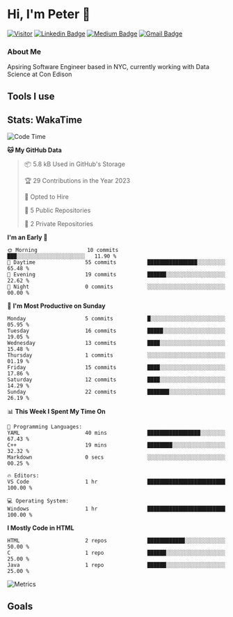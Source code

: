 # Hi, I'm Peter 👋
[![Visitor](https://komarev.com/ghpvc/?username=itspeter&style=flat-square&color=blue)](https://komarev.com/ghpvc/?username=itspeter&style=flat-square&color=blue)
[![Linkedin Badge](https://img.shields.io/badge/-Peter%20Wang-blue?style=flat&logo=Linkedin&logoColor=white&link=https://www.linkedin.com/in/itspeter/)](https://www.linkedin.com/in/itspeter/)
[![Medium Badge](https://img.shields.io/badge/-@itspetah-000000?style=flat&labelColor=000000&logo=Medium&link=https://medium.com/@itspetah)](https://medium.com/@itspetah)
[![Gmail Badge](https://img.shields.io/badge/-Peter-c14438?style=flat&logo=Gmail&logoColor=white&link=mailto:jessicalim813@gmail.com)](mailto:itspeterwang3@gmail.com)
<!--[![Website Badge](https://img.shields.io/badge/-website_url-47CCCC?style=flat&logo=Google-Chrome&logoColor=white&link=website_url)](website_url) -->

### About Me
Apsiring Software Engineer based in NYC, currently working with Data Science at Con Edison

## Tools I use

## Stats: WakaTime
<!--START_SECTION:waka-->
![Code Time](http://img.shields.io/badge/Code%20Time-2%20hrs%2043%20mins-blue)

**🐱 My GitHub Data** 

> 📦 5.8 kB Used in GitHub's Storage 
 > 
> 🏆 29 Contributions in the Year 2023
 > 
> 💼 Opted to Hire
 > 
> 📜 5 Public Repositories 
 > 
> 🔑 2 Private Repositories 
 > 
**I'm an Early 🐤** 

```text
🌞 Morning                10 commits          ███░░░░░░░░░░░░░░░░░░░░░░   11.90 % 
🌆 Daytime                55 commits          ████████████████░░░░░░░░░   65.48 % 
🌃 Evening                19 commits          ██████░░░░░░░░░░░░░░░░░░░   22.62 % 
🌙 Night                  0 commits           ░░░░░░░░░░░░░░░░░░░░░░░░░   00.00 % 
```
📅 **I'm Most Productive on Sunday** 

```text
Monday                   5 commits           █░░░░░░░░░░░░░░░░░░░░░░░░   05.95 % 
Tuesday                  16 commits          █████░░░░░░░░░░░░░░░░░░░░   19.05 % 
Wednesday                13 commits          ████░░░░░░░░░░░░░░░░░░░░░   15.48 % 
Thursday                 1 commits           ░░░░░░░░░░░░░░░░░░░░░░░░░   01.19 % 
Friday                   15 commits          ████░░░░░░░░░░░░░░░░░░░░░   17.86 % 
Saturday                 12 commits          ████░░░░░░░░░░░░░░░░░░░░░   14.29 % 
Sunday                   22 commits          ███████░░░░░░░░░░░░░░░░░░   26.19 % 
```


📊 **This Week I Spent My Time On** 

```text
💬 Programming Languages: 
YAML                     40 mins             █████████████████░░░░░░░░   67.43 % 
C++                      19 mins             ████████░░░░░░░░░░░░░░░░░   32.32 % 
Markdown                 0 secs              ░░░░░░░░░░░░░░░░░░░░░░░░░   00.25 % 

🔥 Editors: 
VS Code                  1 hr                █████████████████████████   100.00 % 

💻 Operating System: 
Windows                  1 hr                █████████████████████████   100.00 % 
```

**I Mostly Code in HTML** 

```text
HTML                     2 repos             ████████████░░░░░░░░░░░░░   50.00 % 
C                        1 repo              ██████░░░░░░░░░░░░░░░░░░░   25.00 % 
Java                     1 repo              ██████░░░░░░░░░░░░░░░░░░░   25.00 % 
```
<!--END_SECTION:waka-->

![Metrics](/github-metrics.svg)

## Goals
<!---
itspetah/itspetah is a ✨ special ✨ repository because its `README.md` (this file) appears on your GitHub profile.
You can click the Preview link to take a look at your changes.
--->
